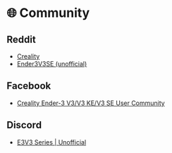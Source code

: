 # 🌐 Community

## Reddit

* [Creality](https://www.reddit.com/r/Creality/)
* [Ender3V3SE (unofficial)](https://www.reddit.com/r/Ender3V3SE/)

## Facebook

* [Creality Ender-3 V3/V3 KE/V3 SE User Community](https://www.facebook.com/groups/347538964267031)

## Discord

* [E3V3 Series | Unofficial](https://discord.gg/gYyN3zJEW6)
